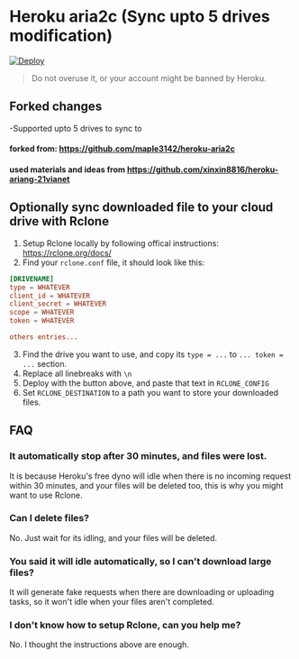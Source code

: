 # Heroku aria2c (Sync upto 5 drives modification)

[![Deploy](https://www.herokucdn.com/deploy/button.svg)](https://dashboard.heroku.com/new?template=https://github.com/tonmoyislam250/torrential21)

> Do not overuse it, or your account might be banned by Heroku.

## Forked changes 
-Supported upto 5 drives to sync to
#### forked from: https://github.com/maple3142/heroku-aria2c
#### used materials and ideas from https://github.com/xinxin8816/heroku-ariang-21vianet

## Optionally sync downloaded file to your cloud drive with Rclone

1. Setup Rclone locally by following offical instructions: https://rclone.org/docs/
2. Find your `rclone.conf` file, it should look like this:

```conf
[DRIVENAME]
type = WHATEVER
client_id = WHATEVER
client_secret = WHATEVER
scope = WHATEVER
token = WHATEVER

others entries...
```

3. Find the drive you want to use, and copy its `type = ...` to  `... token = ...` section.
4. Replace all linebreaks with `\n`
5. Deploy with the button above, and paste that text in `RCLONE_CONFIG`
6. Set `RCLONE_DESTINATION` to a path you want to store your downloaded files.

## FAQ

### It automatically stop after 30 minutes, and files were lost.

It is because Heroku's free dyno will idle when there is no incoming request within 30 minutes, and your files will be deleted too, this is why you might want to use Rclone.

### Can I delete files?

No. Just wait for its idling, and your files will be deleted.

### You said it will idle automatically, so I can't download large files?

It will generate fake requests when there are downloading or uploading tasks, so it won't idle when your files aren't completed.

### I don't know how to setup Rclone, can you help me?

No. I thought the instructions above are enough.
